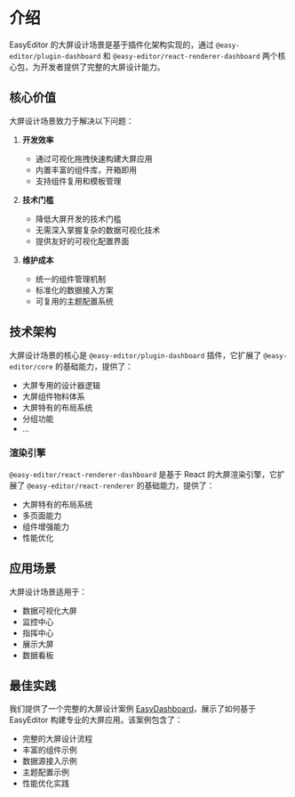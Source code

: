 # 介绍

EasyEditor 的大屏设计场景是基于插件化架构实现的，通过 `@easy-editor/plugin-dashboard` 和 `@easy-editor/react-renderer-dashboard` 两个核心包，为开发者提供了完整的大屏设计能力。

## 核心价值

大屏设计场景致力于解决以下问题：

1. **开发效率**
   - 通过可视化拖拽快速构建大屏应用
   - 内置丰富的组件库，开箱即用
   - 支持组件复用和模板管理

2. **技术门槛**
   - 降低大屏开发的技术门槛
   - 无需深入掌握复杂的数据可视化技术
   - 提供友好的可视化配置界面

3. **维护成本**
   - 统一的组件管理机制
   - 标准化的数据接入方案
   - 可复用的主题配置系统

## 技术架构

大屏设计场景的核心是 `@easy-editor/plugin-dashboard` 插件，它扩展了 `@easy-editor/core` 的基础能力，提供了：

- 大屏专用的设计器逻辑
- 大屏组件物料体系
- 大屏特有的布局系统
- 分组功能
- ...

### 渲染引擎

`@easy-editor/react-renderer-dashboard` 是基于 React 的大屏渲染引擎，它扩展了 `@easy-editor/react-renderer` 的基础能力，提供了：

- 大屏特有的布局系统
- 多页面能力
- 组件增强能力
- 性能优化

## 应用场景

大屏设计场景适用于：

- 数据可视化大屏
- 监控中心
- 指挥中心
- 展示大屏
- 数据看板

## 最佳实践

我们提供了一个完整的大屏设计案例 [EasyDashboard](https://github.com/Easy-Editor/EasyDashboard)，展示了如何基于 EasyEditor 构建专业的大屏应用。该案例包含了：

- 完整的大屏设计流程
- 丰富的组件示例
- 数据源接入示例
- 主题配置示例
- 性能优化实践
